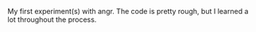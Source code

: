 My first experiment(s) with angr. The code is pretty rough, but I learned a lot throughout the process.
